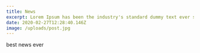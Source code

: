 ```yaml
---
title: News
excerpt: Lorem Ipsum has been the industry's standard dummy text ever since the 1500s, when an unknown printer took a galley of type and scrambled
date: 2020-02-27T12:28:40.146Z
image: /uploads/post.jpg
---
```

best news ever
